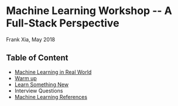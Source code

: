 # Machine Learning Workshop -- A Full-Stack Perspective

Frank Xia, May 2018


## Table of Content

* [Machine Learning in Real World](sections/ML_positions.md)
* [Warm up](sections/you_should_know.md)
* [Learn Something New](sections/new_stuffs/new_stuffs.md)
* Interview Questions
* [Machine Learning References](sections/reference/reference.md)

